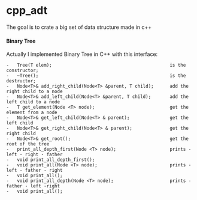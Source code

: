# cpp_adt
The goal is to crate a big set of data structure made in c++

#### Binary Tree
Actually I implemented Binary Tree in C++ with this interface:

    - 	Tree(T elem);                                            is the constructor;
    -   ~Tree();                                                 is the destructor;
    -   Node<T>& add_right_child(Node<T> &parent, T child);      add the right child to a node
    -   Node<T>& add_left_child(Node<T> &parent, T child);       add the left child to a node
    -   T get_element(Node <T> node);                            get the element from a node
    -   Node<T>& get_left_child(Node<T> & parent);               get the left child
    -   Node<T>& get_right_child(Node<T> & parent);              get the right child
    -   Node<T>& get_root();                                     get the root of the tree
    -   print_all_depth_first(Node <T> node);                    prints - left - right - father
    -   void print_all_depth_first();
    -   void print_all(Node <T> node);                           prints - left - father - right
    -   void print_all();
    -   void print_all_depth(Node <T> node);                     prints - father - left -right
    -   void print_all();
